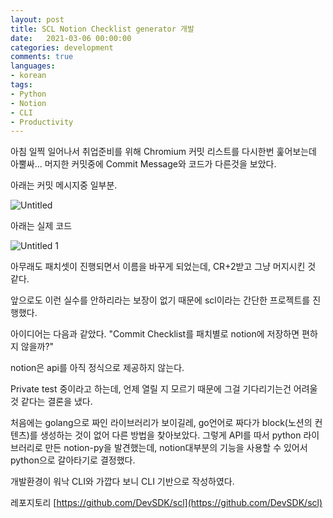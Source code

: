 ```yaml
---
layout: post
title: SCL Notion Checklist generator 개발
date:   2021-03-06 00:00:00
categories: development
comments: true
languages:
- korean
tags:
- Python
- Notion
- CLI
- Productivity
---		
```


아침 일찍 일어나서 취업준비를 위해 Chromium 커밋 리스트를 다시한번 훑어보는데 아뿔싸... 머지한 커밋중에 Commit Message와 코드가 다른것을 보았다.

아래는 커밋 메시지중 일부분.

![Untitled](https://user-images.githubusercontent.com/18409763/110193524-b488bc00-7e77-11eb-82eb-2b22114266cd.png)

아래는 실제 코드

![Untitled 1](https://user-images.githubusercontent.com/18409763/110193525-b5b9e900-7e77-11eb-90f9-be68a9a97b18.png)

아무래도 패치셋이 진행되면서 이름을 바꾸게 되었는데, CR+2받고 그냥 머지시킨 것 같다.

앞으로도 이런 실수를 안하리라는 보장이 없기 때문에 scl이라는 간단한 프로젝트를 진행했다. 

아이디어는 다음과 같았다. "Commit Checklist를 패치별로 notion에 저장하면 편하지 않을까?"

notion은 api를 아직 정식으로 제공하지 않는다.

Private test 중이라고 하는데, 언제 열릴 지 모르기 때문에 그걸 기다리기는건 어려울 것 같다는 결론을 냈다.

처음에는 golang으로 짜인 라이브러리가 보이길레, go언어로 짜다가 block(노션의 컨텐츠)를 생성하는 것이 없어 다른 방법을 찾아보았다. 그렇게 API를 따서 python 라이브러리로 만든 notion-py을 발견했는데, notion대부분의 기능을 사용할 수 있어서 python으로 갈아타기로 결정했다.

개발환경이 워낙 CLI와 가깝다 보니 CLI 기반으로 작성하였다.

레포지토리 [https://github.com/DevSDK/scl](https://github.com/DevSDK/scl)